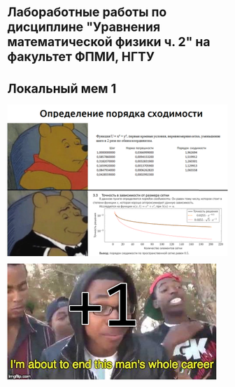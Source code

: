 # Лабоработные работы по дисциплине "Уравнения математической физики ч. 2" на факультет ФПМИ, НГТУ

# Локальный мем 1

![](meme_1.png)

![](meme_2.png)